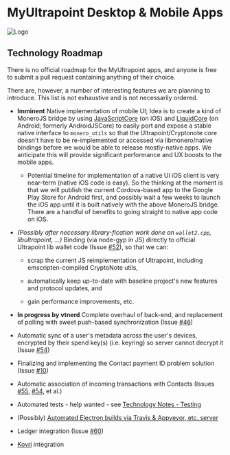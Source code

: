 # MyUltrapoint Desktop & Mobile Apps

![Logo](https://raw.githubusercontent.com/mymonero/mymonero-app-js/master/docs/assets/icon_100.png "Logo")

## Technology Roadmap

There is no official roadmap for the MyUltrapoint apps, and anyone is free to submit a pull request containing anything of their choice. 

There are, however, a number of interesting features we are planning to introduce. This list is not exhaustive and is not necessarily ordered.
	
* **Imminent** Native implementation of mobile UI; Idea is to create a kind of MoneroJS bridge by using [JavaScriptCore](https://developer.apple.com/reference/javascriptcore) (on iOS) and [LiquidCore](https://github.com/LiquidPlayer/LiquidCore) (on Android; formerly AndroidJSCore) to easily port and expose a stable native interface to `monero_utils` so that the Ultrapoint/Cryptonote core doesn't have to be re-implemented or accessed via libmonero/native bindings before we would be able to release mostly-native apps. We anticipate this will provide significant performance and UX boosts to the mobile apps. 
	* Potential timeline for implementation of a native UI iOS client is very near-term (native iOS code is easy). So the thinking at the moment is that we will publish the current Cordova-based app to the Google Play Store for Android first, and possibly wait a few weeks to launch the iOS app until it is built natively with the above MoneroJS bridge. There are a handful of benefits to going straight to native app code on iOS.

* *(Possibly after necessary library-fication work done on `wallet2.cpp`, libultrapoint, …)* Binding (via node-gyp in JS) directly to official Ultrapoint lib wallet code (Issue [#52](https://github.com/mymonero/mymonero-app-js/issues/52)), so that we can:
	* scrap the current JS reimplementation of Ultrapoint, including emscripten-compiled CryptoNote utils, 
	
	* automatically keep up-to-date with baseline project's new features and protocol updates, and
	
	* gain performance improvements, etc. 
	
* **In progress by vtnerd** Complete overhaul of back-end, and replacement of polling with sweet push-based synchronization (Issue [#46](https://github.com/mymonero/mymonero-app-js/issues/46))

* Automatic sync of a user's metadata across the user's devices, encrypted by their spend key(s) (i.e. keyring) so server cannot decrypt it (Issue [#54](https://github.com/mymonero/mymonero-app-js/issues/54))

* Finalizing and implementing the Contact payment ID problem solution (Issue [#10](https://github.com/mymonero/mymonero-app-js/issues/10))

* Automatic association of incoming transactions with Contacts (Issues [#55](https://github.com/mymonero/mymonero-app-js/issues/55), [#54](https://github.com/mymonero/mymonero-app-js/issues/54), et al.)

* Automated tests - help wanted - see [Technology Notes - Testing](./TECHNOLOGY.md)

* (Possibly) [Automated Electron builds via Travis & Appveyor, etc. server](https://github.com/electron-userland/electron-builder/wiki/Multi-Platform-Build)

* Ledger integration (Issue [#60](https://github.com/mymonero/mymonero-app-js/issues/60))

* [Kovri](https://github.com/monero-project/kovri) integration